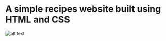 # A simple recipes website built using HTML and CSS


![alt text](https://yash-s0.github.io/recipes/images/main.jpg?raw=true)
